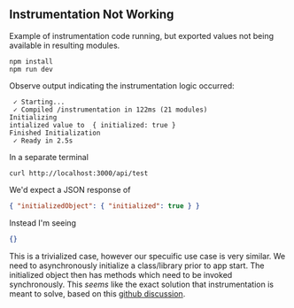 ## Instrumentation Not Working

Example of instrumentation code running, but exported values not being available in resulting modules.

```
npm install
npm run dev
```
Observe output indicating the instrumentation logic occurred:

```
 ✓ Starting...
 ✓ Compiled /instrumentation in 122ms (21 modules)
Initializing
intialized value to  { initialized: true }
Finished Initialization
 ✓ Ready in 2.5s
 ```

In a separate terminal 

```
curl http://localhost:3000/api/test
```

We'd expect a JSON response of 

```json
{ "initializedObject": { "initialized": true } }
```
Instead I'm seeing

```json
{}
```

This is a trivialized case, however our specuific use case is very similar.  We need to asynchronously initialize a class/library prior to app start.  The initialized object then has methods which need to be invoked synchronously.  This _seems_ like the exact solution that instrumentation is meant to solve, based on this [github discussion](https://github.com/vercel/next.js/discussions/15341).